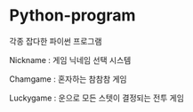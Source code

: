 # Python-program
각종 잡다한 파이썬 프로그램

Nickname : 게임 닉네임 선택 시스템

Chamgame : 혼자하는 참참참 게임

Luckygame : 운으로 모든 스텟이 결정되는 전투 게임